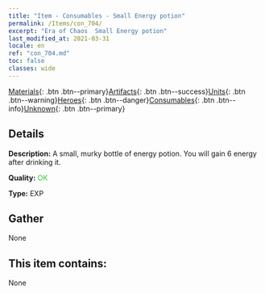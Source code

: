```yaml
---
title: "Item - Consumables - Small Energy potion"
permalink: /Items/con_704/
excerpt: "Era of Chaos  Small Energy potion"
last_modified_at: 2021-03-31
locale: en
ref: "con_704.md"
toc: false
classes: wide
---
```

 [Materials](/Items/){: .btn .btn--primary}[Artifacts](/Items/Artifacts/){: .btn .btn--success}[Units](/Items/Units/){: .btn .btn--warning}[Heroes](/Items/Heroes/){: .btn .btn--danger}[Consumables](/Items/Consumables/){: .btn .btn--info}[Unknown](/Items/Unknown/){: .btn .btn--primary}

## Details
 **Description:** A small, murky bottle of energy potion. You will gain 6 energy after drinking it.

 **Quality:** <span style="color: #32CD32">OK</span>

 **Type:** EXP

## Gather

  None

## This item contains:

  None

